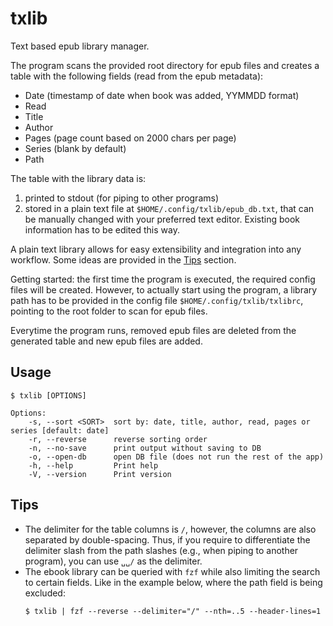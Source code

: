 
# txlib
Text based epub library manager.

The program scans the provided root directory for epub files and creates a table with the following fields (read from the epub metadata):
+ Date (timestamp of date when book was added, YYMMDD format)
+ Read
+ Title
+ Author
+ Pages (page count based on 2000 chars per page)
+ Series (blank by default)
+ Path

The table with the library data is: 
1. printed to stdout (for piping to other programs)
2. stored in a plain text file at `$HOME/.config/txlib/epub_db.txt`, that can be manually changed with your preferred text editor. Existing book information has to be edited this way.


A plain text library allows for easy extensibility and integration into any workflow. Some ideas are provided in the [Tips](#Tips) section.

Getting started: the first time the program is executed, the required config files will be created. However, to actually start using the program, a library path has to be provided in the config file `$HOME/.config/txlib/txlibrc`, pointing to the root folder to scan for epub files. 

Everytime the program runs, removed epub files are deleted from the generated table and new epub files are added.


## Usage

```
$ txlib [OPTIONS]

Options:
    -s, --sort <SORT>  sort by: date, title, author, read, pages or series [default: date]
    -r, --reverse      reverse sorting order
    -n, --no-save      print output without saving to DB
    -o, --open-db      open DB file (does not run the rest of the app)
    -h, --help         Print help
    -V, --version      Print version
```

## Tips
+ The delimiter for the table columns is `/`, however, the columns are also separated by double-spacing. Thus, if you require to differentiate the delimiter slash from the path slashes (e.g., when piping to another program), you can use `␣␣/` as the delimiter.
+ The ebook library can be queried with `fzf` while also limiting the search to certain fields. Like in the example below, where the path field is being excluded:
    ```
    $ txlib | fzf --reverse --delimiter="/" --nth=..5 --header-lines=1
    ```
